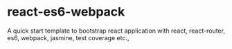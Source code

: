 # react-es6-webpack
A quick start template to bootstrap react application with react, react-router, es6, webpack, jasmine, test coverage etc.,



